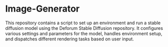 # Image-Generator
This repository contains a script to set up an environment and run a stable diffusion model using the Deforum Stable Diffusion repository. It configures various settings and parameters for the model, handles environment setup, and dispatches different rendering tasks based on user input.
